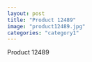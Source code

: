 ```yaml
---
layout: post
title: "Product 12489"
image: "product12489.jpg"
categories: "category1"
---
```

Product 12489
